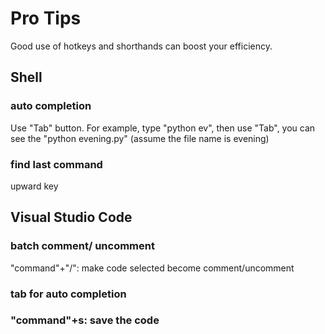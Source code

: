 # Pro Tips

Good use of hotkeys and shorthands can boost your efficiency.

## Shell

### auto completion

Use "Tab" button. For example,  type "python ev", then use "Tab", you can see the "python evening.py" \(assume the file name is evening\)

### find last command

upward key

## Visual Studio Code

### batch comment/ uncomment

"command"+"/": make code selected become comment/uncomment

### tab for auto completion

### "command"+s: save the code



